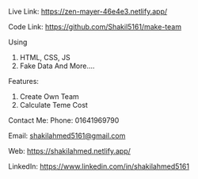 Live Link: https://zen-mayer-46e4e3.netlify.app/

Code Link: https://github.com/Shakil5161/make-team

Using 
1. HTML, CSS, JS
2. Fake Data 
And More....

Features:

1. Create Own Team
2. Calculate Teme Cost 


Contact Me: Phone: 01641969790

Email: shakilahmed5161@gmail.com

Web: https://shakilahmed.netlify.app/

LinkedIn: https://www.linkedin.com/in/shakilahmed5161
